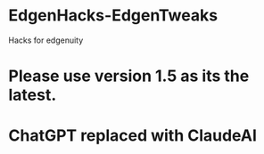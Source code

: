 # EdgenHacks-EdgenTweaks
Hacks for edgenuity

# Please use version 1.5 as its the latest.

# ChatGPT replaced with ClaudeAI
